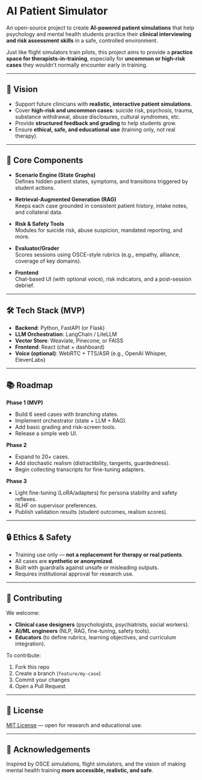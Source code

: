 # AI Patient Simulator

An open-source project to create **AI-powered patient simulations** that help psychology and mental health students practice their **clinical interviewing and risk assessment skills** in a safe, controlled environment.

Just like flight simulators train pilots, this project aims to provide a **practice space for therapists-in-training**, especially for **uncommon or high-risk cases** they wouldn’t normally encounter early in training.

---

## 🚀 Vision
- Support future clinicians with **realistic, interactive patient simulations**.
- Cover **high-risk and uncommon cases**: suicide risk, psychosis, trauma, substance withdrawal, abuse disclosures, cultural syndromes, etc.
- Provide **structured feedback and grading** to help students grow.
- Ensure **ethical, safe, and educational use** (training only, not real therapy).

---

## 🧩 Core Components
- **Scenario Engine (State Graphs)**  
  Defines hidden patient states, symptoms, and transitions triggered by student actions.

- **Retrieval-Augmented Generation (RAG)**  
  Keeps each case grounded in consistent patient history, intake notes, and collateral data.

- **Risk & Safety Tools**  
  Modules for suicide risk, abuse suspicion, mandated reporting, and more.

- **Evaluator/Grader**  
  Scores sessions using OSCE-style rubrics (e.g., empathy, alliance, coverage of key domains).

- **Frontend**  
  Chat-based UI (with optional voice), risk indicators, and a post-session debrief.

---

## 🛠️ Tech Stack (MVP)
- **Backend**: Python, FastAPI (or Flask)
- **LLM Orchestration**: LangChain / LiteLLM
- **Vector Store**: Weaviate, Pinecone, or FAISS
- **Frontend**: React (chat + dashboard)
- **Voice (optional)**: WebRTC + TTS/ASR (e.g., OpenAI Whisper, ElevenLabs)

---

## 📚 Roadmap
**Phase 1 (MVP)**  
- Build 6 seed cases with branching states.  
- Implement orchestrator (state + LLM + RAG).  
- Add basic grading and risk-screen tools.  
- Release a simple web UI.  

**Phase 2**  
- Expand to 20+ cases.  
- Add stochastic realism (distractibility, tangents, guardedness).  
- Begin collecting transcripts for fine-tuning adapters.  

**Phase 3**  
- Light fine-tuning (LoRA/adapters) for persona stability and safety reflexes.  
- RLHF on supervisor preferences.  
- Publish validation results (student outcomes, realism scores).  

---

## 🔒 Ethics & Safety
- Training use only — **not a replacement for therapy or real patients**.  
- All cases are **synthetic or anonymized**.  
- Built with guardrails against unsafe or misleading outputs.  
- Requires institutional approval for research use.

---

## 🤝 Contributing
We welcome:
- **Clinical case designers** (psychologists, psychiatrists, social workers).  
- **AI/ML engineers** (NLP, RAG, fine-tuning, safety tools).  
- **Educators** (to define rubrics, learning objectives, and curriculum integration).  

To contribute:
1. Fork this repo  
2. Create a branch (`feature/my-case`)  
3. Commit your changes  
4. Open a Pull Request  

---

## 📄 License
[MIT License](LICENSE) — open for research and educational use.

---

## 🌟 Acknowledgements
Inspired by OSCE simulations, flight simulators, and the vision of making mental health training **more accessible, realistic, and safe**.
